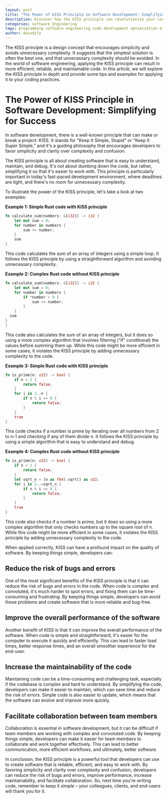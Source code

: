 ```yaml
---
layout: post
title: "The Power of KISS Principle in Software Development: Simplifying for Success"
description: Discover how the KISS principle can revolutionize your coding practices. Learn how simplifying your code can improve performance and increase efficiency, and see real-world examples of the KISS principle in action.
categories: software Engineering
tags: programming software engineering code development optimization efficiency bestpractices
author: Awcodify
---
```

The KISS principle is a design concept that encourages simplicity and avoids unnecessary complexity. It suggests that the simplest solution is often the best one, and that unnecessary complexity should be avoided. In the world of software engineering, applying the KISS principle can result in more efficient, reliable, and maintainable code. In this article, we will explore the KISS principle in depth and provide some tips and examples for applying it to your coding practices.
<!--more-->
# The Power of KISS Principle in Software Development: Simplifying for Success

In software development, there is a well-known principle that can make or break a project: KISS. It stands for "Keep It Simple, Stupid" or "Keep It Super Simple," and it's a guiding philosophy that encourages developers to favor simplicity and clarity over complexity and confusion.

The KISS principle is all about creating software that is easy to understand, maintain, and debug. It's not about dumbing down the code, but rather, simplifying it so that it's easier to work with. This principle is particularly important in today's fast-paced development environment, where deadlines are tight, and there's no room for unnecessary complexity.

To illustrate the power of the KISS principle, let's take a look at two examples:

**Example 1: Simple Rust code with KISS principle**
```rust
fn calculate_sum(numbers: &[i32]) -> i32 {
    let mut sum = 0;
    for number in numbers {
        sum += number;
    }
    sum
}
```
This code calculates the sum of an array of integers using a simple loop. It follows the KISS principle by using a straightforward algorithm and avoiding unnecessary complexity.

**Example 2: Complex Rust code without KISS principle**

```rust
fn calculate_sum(numbers: &[i32]) -> i32 {
    let mut sum = 0;
    for number in numbers {
        if *number > 0 {
            sum += number;
        }
    }
  sum
}
}
```
This code also calculates the sum of an array of integers, but it does so using a more complex algorithm that involves filtering ("if" conditional) the values before summing them up. While this code might be more efficient in some cases, it violates the KISS principle by adding unnecessary complexity to the code.

**Example 3: Simple Rust code with KISS principle**
```rust
fn is_prime(n: u32) -> bool {
    if n < 2 {
        return false;
    }
    for i in 2..n {
        if n % i == 0 {
            return false;
        }
    }
    true
}
```
This code checks if a number is prime by iterating over all numbers from 2 to n-1 and checking if any of them divide n. It follows the KISS principle by using a simple algorithm that is easy to understand and debug.

**Example 4: Complex Rust code without KISS principle**

```rust
fn is_prime(n: u32) -> bool {
    if n < 2 {
        return false;
    }
    let sqrt_n = (n as f64).sqrt() as u32;
    for i in 2..=sqrt_n {
        if n % i == 0 {
            return false;
        }
    }
    true
}
```
This code also checks if a number is prime, but it does so using a more complex algorithm that only checks numbers up to the square root of n. While this code might be more efficient in some cases, it violates the KISS principle by adding unnecessary complexity to the code.

When applied correctly, KISS can have a profound impact on the quality of software. By keeping things simple, developers can:

## Reduce the risk of bugs and errors
One of the most significant benefits of the KISS principle is that it can reduce the risk of bugs and errors in the code. When code is complex and convoluted, it's much harder to spot errors, and fixing them can be time-consuming and frustrating. By keeping things simple, developers can avoid these problems and create software that is more reliable and bug-free.

## Improve the overall performance of the software
Another benefit of KISS is that it can improve the overall performance of the software. When code is simple and straightforward, it's easier for the computer to execute it quickly and efficiently. This can lead to faster load times, better response times, and an overall smoother experience for the end-user.

## Increase the maintainability of the code
Maintaining code can be a time-consuming and challenging task, especially if the codebase is complex and hard to understand. By simplifying the code, developers can make it easier to maintain, which can save time and reduce the risk of errors. Simple code is also easier to update, which means that the software can evolve and improve more quickly.

## Facilitate collaboration between team members
Collaboration is essential in software development, but it can be difficult if team members are working with complex and convoluted code. By keeping things simple, developers can make it easier for team members to collaborate and work together effectively. This can lead to better communication, more efficient workflows, and ultimately, better software.

In conclusion, the KISS principle is a powerful tool that developers can use to create software that is reliable, efficient, and easy to work with. By favoring simplicity and clarity over complexity and confusion, developers can reduce the risk of bugs and errors, improve performance, increase maintainability, and facilitate collaboration. So, next time you're writing code, remember to keep it simple – your colleagues, clients, and end-users will thank you for it.